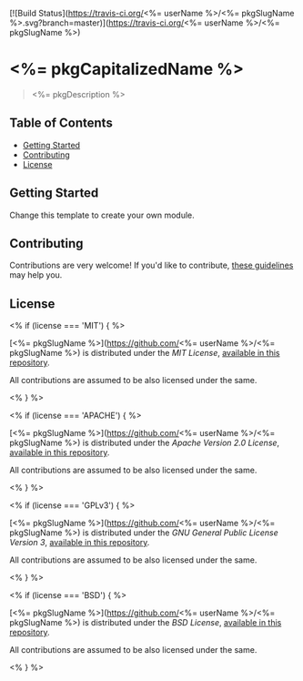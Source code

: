 [![Build Status](https://travis-ci.org/<%= userName %>/<%= pkgSlugName %>.svg?branch=master)](https://travis-ci.org/<%= userName %>/<%= pkgSlugName %>)

# <%= pkgCapitalizedName %>

> <%= pkgDescription %>

## Table of Contents

- [Getting Started](#getting-started)
- [Contributing](#contributing)
- [License](#License)

## Getting Started

Change this template to create your own module.

## Contributing

Contributions are very welcome! If you'd like to contribute,
[these guidelines](CONTRIBUTING.md) may help you.

## License

<% if (license === 'MIT') { %>

[<%= pkgSlugName %>](https://github.com/<%= userName %>/<%= pkgSlugName %>) is distributed under the *MIT License*, [available in this repository](LICENSE.md).

All contributions are assumed to be also licensed under the same.

<% } %>

<% if (license === 'APACHE') { %>

[<%= pkgSlugName %>](https://github.com/<%= userName %>/<%= pkgSlugName %>) is distributed under the *Apache Version 2.0 License*, [available in this repository](LICENSE.md).

All contributions are assumed to be also licensed under the same.

<% } %>

<% if (license === 'GPLv3') { %>

[<%= pkgSlugName %>](https://github.com/<%= userName %>/<%= pkgSlugName %>) is distributed under the *GNU General Public License Version 3*, [available in this repository](LICENSE.md).

All contributions are assumed to be also licensed under the same.

<% } %>

<% if (license === 'BSD') { %>

[<%= pkgSlugName %>](https://github.com/<%= userName %>/<%= pkgSlugName %>) is distributed under the *BSD License*, [available in this repository](LICENSE.md).

All contributions are assumed to be also licensed under the same.

<% } %>
